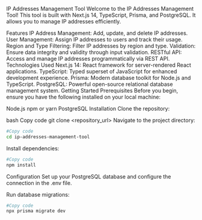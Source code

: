 IP Addresses Management Tool
Welcome to the IP Addresses Management Tool! This tool is built with Next.js 14, TypeScript, Prisma, and PostgreSQL. It allows you to manage IP addresses efficiently.

Features
IP Address Management: Add, update, and delete IP addresses.
User Management: Assign IP addresses to users and track their usage.
Region and Type Filtering: Filter IP addresses by region and type.
Validation: Ensure data integrity and validity through input validation.
RESTful API: Access and manage IP addresses programmatically via REST API.
Technologies Used
Next.js 14: React framework for server-rendered React applications.
TypeScript: Typed superset of JavaScript for enhanced development experience.
Prisma: Modern database toolkit for Node.js and TypeScript.
PostgreSQL: Powerful open-source relational database management system.
Getting Started
Prerequisites
Before you begin, ensure you have the following installed on your local machine:

Node.js
npm or yarn
PostgreSQL
Installation
Clone the repository:

bash
Copy code
git clone <repository_url>
Navigate to the project directory:

```bash
#Copy code
cd ip-addresses-management-tool
```
Install dependencies:

```bash
#Copy code
npm install
```

Configuration
Set up your PostgreSQL database and configure the connection in the .env file.

Run database migrations:

```bash
#Copy code
npx prisma migrate dev
```
